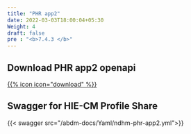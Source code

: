 ```yaml
---
title: "PHR app2"
date: 2022-03-03T18:00:04+05:30
Weight: 4
draft: false
pre : "<b>7.4.3 </b>"
---
```


## Download PHR app2 openapi

[{{% icon icon="download" %}}](../ndhm-phr-app2.yml "download")

## Swagger for HIE-CM Profile Share

{{< swagger src="/abdm-docs/Yaml/ndhm-phr-app2.yml">}}
